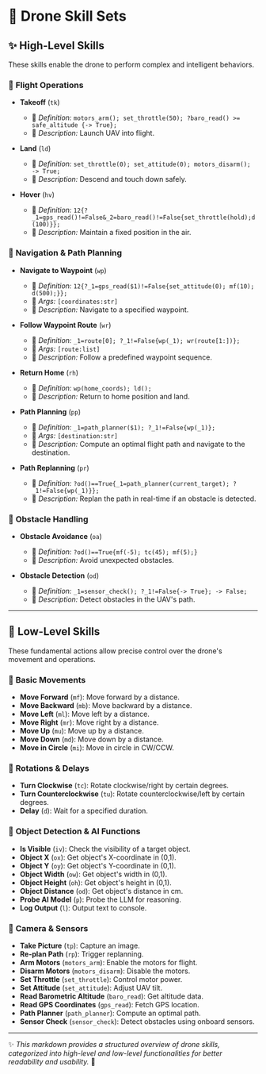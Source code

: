 # 🚀 **Drone Skill Sets**

## ✨ **High-Level Skills**

These skills enable the drone to perform complex and intelligent behaviors.

### 🛫 **Flight Operations**
- **Takeoff** (`tk`)
  - 📜 *Definition:* `motors_arm(); set_throttle(50); ?baro_read() >= safe_altitude {-> True};`
  - 📝 *Description:* Launch UAV into flight.
  
- **Land** (`ld`)
  - 📜 *Definition:* `set_throttle(0); set_attitude(0); motors_disarm(); -> True;`
  - 📝 *Description:* Descend and touch down safely.

- **Hover** (`hv`)
  - 📜 *Definition:* `12{?_1=gps_read()!=False&_2=baro_read()!=False{set_throttle(hold);d(100)}};`
  - 📝 *Description:* Maintain a fixed position in the air.

### 📍 **Navigation & Path Planning**
- **Navigate to Waypoint** (`wp`)
  - 📜 *Definition:* `12{?_1=gps_read($1)!=False{set_attitude(0); mf(10); d(500);}};`
  - 🎯 *Args:* `[coordinates:str]`
  - 📝 *Description:* Navigate to a specified waypoint.

- **Follow Waypoint Route** (`wr`)
  - 📜 *Definition:* `_1=route[0]; ?_1!=False{wp(_1); wr(route[1:])};`
  - 🎯 *Args:* `[route:list]`
  - 📝 *Description:* Follow a predefined waypoint sequence.

- **Return Home** (`rh`)
  - 📜 *Definition:* `wp(home_coords); ld();`
  - 📝 *Description:* Return to home position and land.

- **Path Planning** (`pp`)
  - 📜 *Definition:* `_1=path_planner($1); ?_1!=False{wp(_1)};`
  - 🎯 *Args:* `[destination:str]`
  - 📝 *Description:* Compute an optimal flight path and navigate to the destination.

- **Path Replanning** (`pr`)
  - 📜 *Definition:* `?od()==True{_1=path_planner(current_target); ?_1!=False{wp(_1)}};`
  - 📝 *Description:* Replan the path in real-time if an obstacle is detected.

### 🛑 **Obstacle Handling**
- **Obstacle Avoidance** (`oa`)
  - 📜 *Definition:* `?od()==True{mf(-5); tc(45); mf(5);}`
  - 📝 *Description:* Avoid unexpected obstacles.

- **Obstacle Detection** (`od`)
  - 📜 *Definition:* `_1=sensor_check(); ?_1!=False{-> True}; -> False;`
  - 📝 *Description:* Detect obstacles in the UAV's path.

---

## 🔧 **Low-Level Skills**

These fundamental actions allow precise control over the drone's movement and operations.

### 🚁 **Basic Movements**
- **Move Forward** (`mf`): Move forward by a distance.
- **Move Backward** (`mb`): Move backward by a distance.
- **Move Left** (`ml`): Move left by a distance.
- **Move Right** (`mr`): Move right by a distance.
- **Move Up** (`mu`): Move up by a distance.
- **Move Down** (`md`): Move down by a distance.
- **Move in Circle** (`mi`): Move in circle in CW/CCW.

### 🔄 **Rotations & Delays**
- **Turn Clockwise** (`tc`): Rotate clockwise/right by certain degrees.
- **Turn Counterclockwise** (`tu`): Rotate counterclockwise/left by certain degrees.
- **Delay** (`d`): Wait for a specified duration.

### 🎯 **Object Detection & AI Functions**
- **Is Visible** (`iv`): Check the visibility of a target object.
- **Object X** (`ox`): Get object's X-coordinate in (0,1).
- **Object Y** (`oy`): Get object's Y-coordinate in (0,1).
- **Object Width** (`ow`): Get object's width in (0,1).
- **Object Height** (`oh`): Get object's height in (0,1).
- **Object Distance** (`od`): Get object's distance in cm.
- **Probe AI Model** (`p`): Probe the LLM for reasoning.
- **Log Output** (`l`): Output text to console.

### 📸 **Camera & Sensors**
- **Take Picture** (`tp`): Capture an image.
- **Re-plan Path** (`rp`): Trigger replanning.
- **Arm Motors** (`motors_arm`): Enable the motors for flight.
- **Disarm Motors** (`motors_disarm`): Disable the motors.
- **Set Throttle** (`set_throttle`): Control motor power.
- **Set Attitude** (`set_attitude`): Adjust UAV tilt.
- **Read Barometric Altitude** (`baro_read`): Get altitude data.
- **Read GPS Coordinates** (`gps_read`): Fetch GPS location.
- **Path Planner** (`path_planner`): Compute an optimal path.
- **Sensor Check** (`sensor_check`): Detect obstacles using onboard sensors.

---

✨ *This markdown provides a structured overview of drone skills, categorized into high-level and low-level functionalities for better readability and usability.* 🚀
